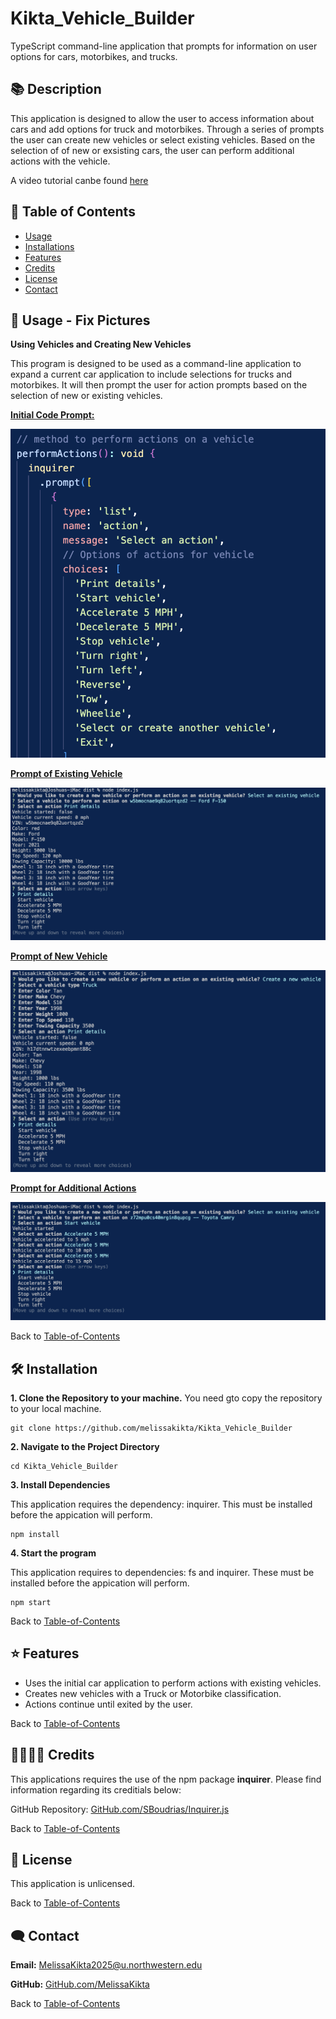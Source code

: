 # Kikta_Vehicle_Builder
TypeScript command-line application that prompts for information on user options for cars, motorbikes, and trucks.

## 📚 Description
This application is designed to allow the user to access information about cars and add options for truck and motorbikes. Through a series of prompts the user can create new vehicles or select existing vehicles. Based on the selection of of new or exsisting cars, the user can perform additional actions with the vehicle. 

A video tutorial canbe found [here](https://drive.google.com/file/d/1RD-HuWyUbWBZ7rc2hKB-S1zRYbrDF4GG/view?usp=sharing)

## 🚀 Table of Contents
  * [Usage](#📝-Usage)
  * [Installations](#🛠-installation)
  * [Features](#⭐-features)
  * [Credits](#🫱🏽‍🫲🏾-credits)
  * [License](#📃-license)
  * [Contact](#🗨️-contact)

## 📝 Usage - Fix Pictures
<strong>Using Vehicles and Creating New Vehicles</strong>

This program is designed to be used as a command-line application to expand a current car application to include selections for trucks and motorbikes. It will then prompt the user for action prompts based on the selection of new or existing vehicles. 

<u><strong>Initial Code Prompt:</strong></u>

![Prompt Questions](./src/images/prompt.jpg)


<u><strong>Prompt of Existing Vehicle</strong></u>

![Console with Prompts](./src/images/existingVehicle.jpg)


<u><strong>Prompt of New Vehicle</strong></u>

![Generated README File](./src/images/newTruck.jpg)


<u><strong>Prompt for Additional Actions</strong></u>

![Generated README File](./src/images/actions.jpg)


Back to [Table-of-Contents](#🚀-table-of-contents)


## 🛠 Installation
<strong>1. Clone the Repository to your machine.</strong>
You need gto copy the repository to your local machine.

    git clone https://github.com/melissakikta/Kikta_Vehicle_Builder 

<strong>2. Navigate to the Project Directory</strong>

    cd Kikta_Vehicle_Builder 
    

<strong>3. Install Dependencies</strong>

This application requires the dependency: inquirer. This must be installed before the appication will perform. 

    npm install

<strong>4. Start the program </strong>

This application requires to dependencies: fs and inquirer. These must be installed before the appication will perform. 

    npm start

Back to [Table-of-Contents](#🚀-table-of-contents)


## ⭐ Features
  * Uses the initial car application to perform actions with existing vehicles.
  * Creates new vehicles with a Truck or Motorbike classification.
  * Actions continue until exited by the user. 

Back to [Table-of-Contents](#🚀-table-of-contents)


## 🫱🏽‍🫲🏾 Credits
This applications requires the use of the npm package <strong>inquirer</strong>. Please find information regarding its creditials below:

GitHub Repository: [GitHub.com/SBoudrias/Inquirer.js](https://github.com/SBoudrias/Inquirer.js)

Back to [Table-of-Contents](#🚀-table-of-contents)


## 📃 License
This application is unlicensed. 

Back to [Table-of-Contents](#🚀-table-of-contents)


## 🗨️ Contact

  <strong>Email:</strong> [MelissaKikta2025@u.northwestern.edu](mailto:MelissaKikta@u.northwestern.edu)
  
  <strong>GitHub:</strong> [GitHub.com/MelissaKikta](https://github.com/melissakikta)

Back to [Table-of-Contents](#🚀-table-of-contents)

